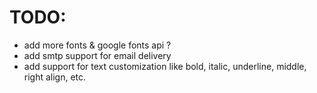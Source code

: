 # TODO:
- add more fonts & google fonts api ?
- add smtp support for email delivery
- add support for text customization like bold, italic, underline, middle, right align, etc.